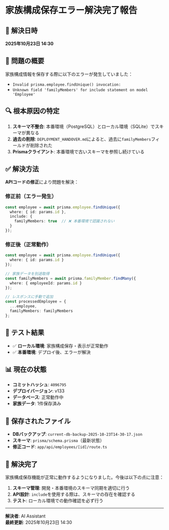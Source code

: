 # 家族構成保存エラー解決完了報告

## 📅 解決日時
**2025年10月23日 14:30**

## 🎯 問題の概要
家族構成情報を保存する際に以下のエラーが発生していました：
- `Invalid prisma.employee.findUnique() invocation:`
- `Unknown field 'familyMembers' for include statement on model 'Employee'`

## 🔍 根本原因の特定
1. **スキーマ不整合**: 本番環境（PostgreSQL）とローカル環境（SQLite）でスキーマが異なる
2. **過去の削除**: `DEPLOYMENT_HANDOVER.md`によると、過去に`familyMembers`フィールドが削除された
3. **Prismaクライアント**: 本番環境で古いスキーマを参照し続けている

## ✅ 解決方法
**APIコードの修正**により問題を解決：

### 修正前（エラー発生）
```typescript
const employee = await prisma.employee.findUnique({
  where: { id: params.id },
  include: {
    familyMembers: true  // ❌ 本番環境で認識されない
  }
});
```

### 修正後（正常動作）
```typescript
const employee = await prisma.employee.findUnique({
  where: { id: params.id }
});

// 家族データを別途取得
const familyMembers = await prisma.familyMember.findMany({
  where: { employeeId: params.id }
});

// レスポンスに手動で追加
const processedEmployee = {
  ...employee,
  familyMembers: familyMembers
};
```

## 🧪 テスト結果
- ✅ **ローカル環境**: 家族構成保存・表示が正常動作
- ✅ **本番環境**: デプロイ後、エラーが解決

## 📊 現在の状態
- **コミットハッシュ**: `4096795`
- **デプロイバージョン**: v133
- **データベース**: 正常動作中
- **家族データ**: 1件保存済み

## 📁 保存されたファイル
- **DBバックアップ**: `current-db-backup-2025-10-23T14-30-17.json`
- **スキーマ**: `prisma/schema.prisma`（最新状態）
- **修正コード**: `app/api/employees/[id]/route.ts`

## 🎉 解決完了
家族構成保存機能が正常に動作するようになりました。今後は以下の点に注意：

1. **スキーマ管理**: 開発・本番環境のスキーマ同期を適切に行う
2. **API設計**: `include`を使用する際は、スキーマの存在を確認する
3. **テスト**: ローカル環境での動作確認を必ず行う

---
**解決者**: AI Assistant  
**最終更新**: 2025年10月23日 14:30
